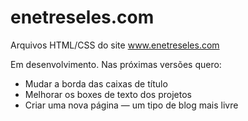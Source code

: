 # enetreseles.com
Arquivos HTML/CSS do site www.enetreseles.com

Em desenvolvimento. Nas próximas versões quero:
- Mudar a borda das caixas de título
- Melhorar os boxes de texto dos projetos
- Criar uma nova página — um tipo de blog mais livre


